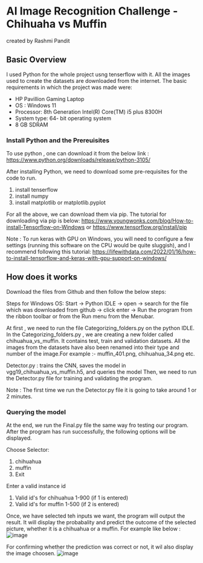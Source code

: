 # AI Image Recognition Challenge - Chihuaha vs Muffin
created by Rashmi Pandit

## Basic Overview

I used Python for the whole project usng tenserflow with it. All the images used to create the datasets are downloaded from the internet.
The basic requirements in which the project was made were:
- HP Pavillion Gaming Laptop
- OS : Windows 11
- Processor: 8th Generation Intel(R) Core(TM) i5 plus 8300H
- System type: 64- bit operating system
- 8 GB SDRAM

### Install Python and the Prereuisites

To use python , one can download it from the below link :
https://www.python.org/downloads/release/python-3105/ 

After installing Python, we need to download some pre-requisites for the code to run.
1. install tenserflow
2. install numpy
3. install matplotlib or matplotlib.pyplot

For all the above, we can download them via pip. 
The tutorial for downloading via pip is below:
https://www.youngwonks.com/blog/How-to-install-Tensorflow-on-Windows
or
https://www.tensorflow.org/install/pip

Note : To run keras with GPU on Windows, you will need to configure a few settings 
(running this software on the CPU would be quite sluggish), and I recommend following this tutorial:
https://lifewithdata.com/2022/01/16/how-to-install-tensorflow-and-keras-with-gpu-support-on-windows/

## How does it works 
Download the files from Github and then follow the below steps:

Steps for Windows OS:
Start -> Python IDLE -> open -> search for the file which was downloaded from github -> click enter -> 
Run the program from the ribbon toolbar or from the Run menu from the Menubar.

At first , we need to run the file Categorizing_folders.py on the python IDLE.
In the Categorizing_folders.py , we are creating a new folder called chihuahua_vs_muffin.
It contains test, train and validation datasets. All the images from the datasets have also been renamed into 
their type and number of the image.For example :- muffin_401.png, chihuahua_34.png etc.

Detector.py : trains the CNN, saves the model in vgg19_chihuahua_vs_muffin.h5, and queries the model
Then, we need to run the Detector.py file for training and validating the program.

Note : The first time we run the Detector.py file it is going to take around 1 or 2 minutes.


### Querying the model

At the end, we run the Final.py file the same way fro testing our program.
After the program has run successfully, the following options will be displayed.

Choose Selector:
1. chihuahua 
2. muffin 
3. Exit 

Enter a valid instance id
1. Valid id's for chihuahua 1-900 (if 1 is entered)
2. Valid id's for muffin 1-500 (if 2 is entered)


Once, we have selected teh inputs we want, the program will output the result. It will display the probabality and predict the outcome of the selected picture, whether it is 
a chihuahua or a muffin. For example like below :
![image](https://user-images.githubusercontent.com/92164111/182050371-066dcabb-a2a7-4bf6-a7ae-cfd11d77036c.png)

For confirming whether the prediction was correct or not, it wil also display the image choosen.
![image](https://user-images.githubusercontent.com/92164111/182050432-207e5d6a-f572-430b-a0f4-c31e72386fcd.png)



